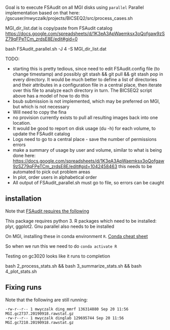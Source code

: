 Goal is to execute FSAudit on all MGI disks using `parallel`
Parallel implementation based on that here: /gscuser/mwyczalk/projects/BICSEQ2/src/process_cases.sh

MGI_dir_list.dat is copy/paste from FSAudit catalog https://docs.google.com/spreadsheets/d/1K3eA3ApWaemksx3oQofgaw9zSZ79qFPeTCm_zrdsE8E/edit#gid=0

bash FSAudit_parallel.sh -J 4 -S MGI_dir_list.dat

TODO:
* starting this is pretty tedious, since need to edit FSAudit.config file (to change timestamp) and possibly git stash && git pull && git stash pop
in every directory.  It would be much better to define a list of directories and their attributes in a configuration file in a central place,
then iterate over this file to analyze each directory in turn.  The BICSEQ2 script above has a model of how to do this
* bsub submission is not implemented, which may be preferred on MGI, but which is not necessary
* Will need to copy the fina
* no provision currently exists to pull all resulting images back into one location.
* It would be good to report on disk usage (du -h) for each volume, to update the FSAudit catalog 
* Logs need to go to a central place - save the number of permissions errors
* make a summary of usage by user and volume, similar to what is being done here:   https://docs.google.com/spreadsheets/d/1K3eA3ApWaemksx3oQofgaw9zSZ79qFPeTCm_zrdsE8E/edit#gid=1042458463
  this needs to be automated to pick out problem areas
* In plot, order users in alphabetical order
* All output of FSAudit_parallel.sh must go to file, so errors can be caught

## installation

Note that [FSAudit requires the following](https://github.com/ding-lab/FSAudit)

This package requires python 3. R packages which need to be installed: plyr, ggplot2.  Gnu parallel also needs to be installed

On MGI, installing these in conda environment `R`.  [Conda cheat sheet](https://docs.conda.io/projects/conda/en/4.6.0/_downloads/52a95608c49671267e40c689e0bc00ca/conda-cheatsheet.pdf)

So when we run this we need to do `conda activate R`

Testing on gc3020 looks like it runs to completion

bash 2_process_stats.sh && bash 3_summarize_stats.sh && bash 4_plot_stats.sh

## Fixing runs

Note that the following are still running:
```
-rw-r--r-- 1 mwyczalk ding_mmrf 136314880 Sep 20 11:56 MGI.gc2737.20190918.rawstat.gz
-rw-r--r-- 1 mwyczalk dinglab 129695744 Sep 20 11:56 MGI.gc7210.20190918.rawstat.gz
```


